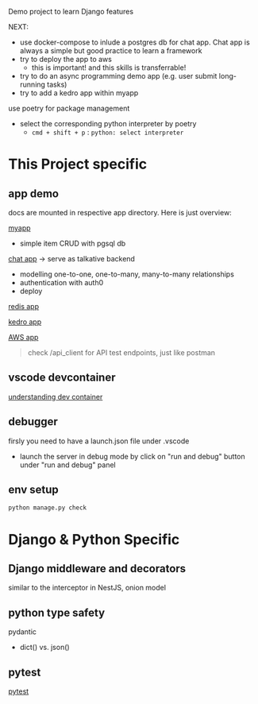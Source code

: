 
Demo project to learn Django features

NEXT:
+ use docker-compose to inlude a postgres db for chat app. Chat app is always a simple but good practice to learn a framework
+ try to deploy the app to aws
  + this is important! and this skills is transferrable!
+ try to do an async programming demo app (e.g. user submit long-running tasks)
+ try to add a kedro app within myapp


use poetry for package management
+ select the corresponding python interpreter by poetry
  + `cmd + shift + p` : `python: select interpreter` 


# This Project specific





## app demo 
docs are mounted in respective app directory. Here is just overview:

[myapp](./myapp/docs/readme.md)
+ simple item CRUD with pgsql db 

[chat app](./my_chatpp/docs/mychatapp.md) -> serve as talkative backend
+ modelling one-to-one, one-to-many, many-to-many relationships
+ authentication with auth0
+ deploy

[redis app](./my_redis_app/docs/readme.md)


[kedro app](./my_kedro_api/docs/readme.md)


[AWS app](./my_aws_app/docs/readme.md)

> check /api_client for API test endpoints, just like postman


## vscode devcontainer

[understanding dev container](.devcontainer/doc/readme.md)

## debugger

firsly you need to have a launch.json file under .vscode
+ launch the server in debug mode by click on "run and debug" button under "run and debug" panel


## env setup

```shell
python manage.py check
```




# Django & Python Specific

## Django middleware and decorators
similar to the interceptor in NestJS, onion model

## python type safety
pydantic
+ dict() vs. json()

## pytest

[pytest](./tests/docs/readme.md)